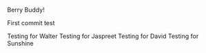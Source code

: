 Berry Buddy!

First commit test

Testing for Walter
Testing for Jaspreet
Testing for David
Testing for Sunshine
